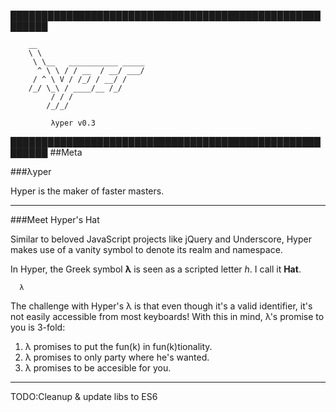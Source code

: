 ████████████████████████████████████████████████████████

        __
        \ \
         \ \__   ___________ _____
          ^ \ \ / / __  / __/ ___/
         / ^ \ V / /_/ / __/ /
        /_/ \_\ / ____/__ /_/
             / / /
            /_/_/
                                                 
             λyper v0.3

████████████████████████████████████████████████████████
##Meta

###λyper

  Hyper is the maker of faster masters.

---

###Meet Hyper's Hat

  Similar to beloved JavaScript projects like jQuery and Underscore, Hyper makes use of a vanity 
  symbol to denote its realm and namespace. 

  In Hyper, the Greek symbol **λ** is seen as a scripted letter *h*. I call it **Hat**.

  ```
    λ
  ```

  The challenge with Hyper's λ is that even though it's a valid identifier, it's not easily accessible from most keyboards! With this in mind, λ's promise to you is 3-fold:

  1. λ promises to put the fun(k) in fun(k)tionality.
  2. λ promises to only party where he's wanted.
  3. λ promises to be accesible for you.

---

  TODO:Cleanup & update libs to ES6
